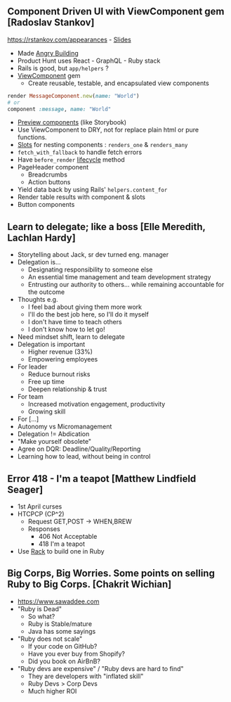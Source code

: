 
## Component Driven UI with ViewComponent gem [Radoslav Stankov]

https://rstankov.com/appearances - [Slides](https://speakerdeck.com/rstankov/component-driven-ui-with-viewcomponent-gem)

- Made [Angry Building](https://angrybuilding.com/en)
- Product Hunt uses React - GraphQL - Ruby stack
- Rails is good, but `app/helpers` ?
- [ViewComponent](https://viewcomponent.org) gem
    - Create reusable, testable, and encapsulated view components
```ruby
render MessageComponent.new(name: "World")
# or
component :message, name: "World"
```
- [Preview components](https://viewcomponent.org/guide/previews.html) (like Storybook)
- Use ViewComponent to DRY, not for replace plain html or pure functions.
- [Slots](https://viewcomponent.org/guide/slots.html) for nesting components : `renders_one` & `renders_many`
- `fetch_with_fallback` to handle fetch errors
- Have `before_render` [lifecycle](https://viewcomponent.org/guide/lifecycle.html) method
- PageHeader component
    - Breadcrumbs
    - Action buttons
- Yield data back by using Rails' `helpers.content_for`
- Render table results with component & slots
- Button components

## Learn to delegate; like a boss [Elle Meredith, Lachlan Hardy]

- Storytelling about Jack, sr dev turned eng. manager
- Delegation is...
    - Designating responsibility to someone else
    - An essential time management and team development strategy
    - Entrusting our authority to others... while remaining accountable for the outcome
- Thoughts e.g.
    - I feel bad about giving them more work
    - I'll do the best job here, so I'll do it myself
    - I don't have time to teach others
    - I don't know how to let go!
- Need mindset shift, learn to delegate
- Delegation is important
    - Higher revenue (33%)
    - Empowering employees
- For leader
    - Reduce burnout risks
    - Free up time
    - Deepen relationship & trust
- For team
    - Increased motivation engagement, productivity
    - Growing skill
- For [...]
- Autonomy vs Micromanagement
- Delegation != Abdication
- "Make yourself obsolete"
- Agree on DQR: Deadline/Quality/Reporting
- Learning how to lead, without being in control

## Error 418 - I'm a teapot [Matthew Lindfield Seager]

- 1st April curses
- HTCPCP (CP^2)
    - Request GET,POST -> WHEN,BREW
    - Responses
        - 406 Not Acceptable
        - 418 I'm a teapot
- Use [Rack](https://github.com/rack/rack) to build one in Ruby

## Big Corps, Big Worries. Some points on selling Ruby to Big Corps. [Chakrit Wichian]

- https://www.sawaddee.com
- "Ruby is Dead"
    - So what?
    - Ruby is Stable/mature
    - Java has some sayings
- "Ruby does not scale"
    - If your code on GitHub?
    - Have you ever buy from Shopify?
    - Did you book on AirBnB?
- "Ruby devs are expensive" / "Ruby devs are hard to find"
    - They are developers with "inflated skill"
    - Ruby Devs > Corp Devs
    - Much higher ROI